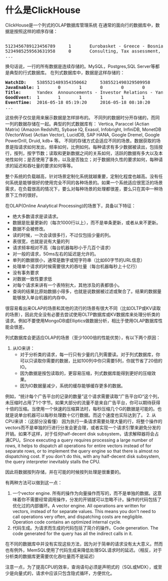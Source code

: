 什么是ClickHouse
===================
ClickHouse是一个列式的OLAP数据库管理系统
在通常的面向行的数据库中，数据是按照这样的顺序存储：

<pre> 
5123456789123456789     1       Eurobasket - Greece - Bosnia and Herzegovina - example.com      1       2011-09-01 01:03:02     6274717   1294101174      11409   612345678912345678      0       33      6       http://www.example.com/basketball/team/123/match/456789.html http://www.example.com/basketball/team/123/match/987654.html       0       1366    768     32      10      3183      0       0       13      0\0     1       1       0       0                       2011142 -1      0               0       01321     613     660     2011-09-01 08:01:17     0       0       0       0       utf-8   1466    0       0       0       5678901234567890123               277789954       0       0       0       0       0
5234985259563631958     0       Consulting, Tax assessment, Accounting, Law       1       2011-09-01 01:03:02     6320881   2111222333      213     6458937489576391093     0       3       2       http://www.example.ru/         0       800     600       16      10      2       153.1   0       0       10      63      1       1       0       0                       2111678 000       0       588     368     240     2011-09-01 01:03:17     4       0       60310   0       windows-1251    1466    0       000               778899001       0       0       0       0       0
...
</pre>

换句话说，一行的所有数据是连续存储的。MySQL，Postgres,SQL Server等都是典型的行式数据库。
在列式数据库中，数据是这样存储的：
<pre class="text-example" style="white-space: pre; ">
<b>WatchID:</b>    5385521489354350662     5385521490329509958     5385521489953706054     5385521490476781638     5385521490583269446     5385521490218868806     5385521491437850694   5385521491090174022      5385521490792669254     5385521490420695110     5385521491532181574     5385521491559694406     5385521491459625030     5385521492275175494   5385521492781318214      5385521492710027334     5385521492955615302     5385521493708759110     5385521494506434630     5385521493104611398
<b>JavaEnable:</b> 1       0       1       0       0       0       1       0       1       1       1       1       1       1       0       1       0       0       1       1
<b>Title:</b>      Yandex  Announcements - Investor Relations - Yandex     Yandex — Contact us — Moscow    Yandex — Mission        Ru      Yandex — History — History of Yandex    Yandex Financial Releases - Investor Relations - Yandex Yandex — Locations      Yandex Board of Directors - Corporate Governance - Yandex       Yandex — Technologies
<b>GoodEvent:</b>  1       1       1       1       1       1       1       1       1       1       1       1       1       1       1       1       1       1       1       1
<b>EventTime:</b>  2016-05-18 05:19:20     2016-05-18 08:10:20     2016-05-18 07:38:00     2016-05-18 01:13:08     2016-05-18 00:04:06     2016-05-18 04:21:30     2016-05-18 00:34:16     2016-05-18 07:35:49     2016-05-18 11:41:59     2016-05-18 01:13:32
...
</pre>

这些例子仅仅是用来展示数据是怎样排布的。
不同列的数据时分开存储的，而同一列的数据存储在一起。典型的列式数据库有： Vertica, Paraccel (Actian Matrix) (Amazon Redshift), Sybase IQ, Exasol, Infobright, InfiniDB, MonetDB (VectorWise) (Actian Vector), LucidDB, SAP HANA, Google Dremel, Google PowerDrill, Druid, kdb+ 等。
不同的存储方式会适应不同的场景。数据获取的场景是指请求如何发出，频率如何，比例如何。每种请求有多少数据被读出，包括按行，按列，按字节数；读取和更新数据之间的关系如何，活跃的数据有多大以及本地性如何；是否使用了事务，以及是否独立；对于数据持久性的要求如何，每种请求的延迟和吞吐量的要求如何等等。

整个系统的负载越高，针对场景定制化系统就越重要，定制化程度也越高。没有任何系统是能够很好的使用完全不同的各种场景的。如果一个系统适应很宽泛的场景需求，在负载很高的情况下，要么对每种场景的处理都很差，要么只在其中一种场景下工作的很好。

在OLAP(Online Analytical Processing)的场景下，具备以下特征：

- 绝大多数请求是读请求。
- 数据是批量更新的（每次1000行以上），而不是单条更新，或者从来不更新。
- 数据不会被修改。
- 读的时候，一次会读很多行，不过仅包括少量的列。
- 表很宽，也就是说有大量的列
- 请求频率相对不高（每台机器每秒小于几百个请求）
- 对一般的请求，50ms左右的延迟是允许的。
- 单列的数据很小，通常是数字或短字符串（比如60字节的URL信息）
- 处理单个请求的时候需要很大的吞吐量（每台机器每秒上十亿行）
- 没有事务要求
- 对数据一致性要求低
- 对每个请求来讲有一个表特别大，其他涉及的表都很小。
- 查询的结果比原始数据小得多，也就是说数据被过滤或聚合了。结果的数据量能够放入单台机器的内存中。

很容易看出来OLAP的场景和其他的流行的场景有很大不同（比如OLTP或KV读取的场景），因此完全没有必要去尝试使用OLTP数据库或KV数据库来处理分析类的请求。例如不要使用MongoDB或Elliptics做数据分析，相比于使用OLAP数据库性能会很差。

列式数据库会更适应OLAP的场景（至少1000倍的性能优势），有以下两个原因：

1. 从IO来讲：
    - 对于分析类的请求，每一行只有少量的几列需要读。对于列式数据库，你可以只读取你需要的数据，比如100列中你只需要5列，你就节省了20倍的IO。
    - 因为数据是按包读取的，更容易压缩，列式数据库能得到更好的压缩效果。
    - 因为IO数据量减少，系统的缓存能够缓存更多的数据。
  
  例如，“统计每个广告平台的记录的数量”这个请求需要读取“广告平台ID“这个列，未压缩时占用了1个字节。如果大部分的流量不是来自广告平台，你可以期待获得十倍的压缩。当使用一个快速的压缩算法时，每秒压缩几个G的数据是可能的。也就是说单台机器可以每秒处理数十亿行数据。而这个速度也实际达到了。
2. 从CPU来讲：（这部分没看懂）
  因为执行一条请求需要处理大量的行，将整个操作的vectors而不是单独的行进行分发会更合理，或者实现一个请求引擎来避免分发的开销。如果不这样，对于任何half-decent disk subsystem，请求解释器将会占满CPU。Since executing a query requires processing a large number of rows, it helps to dispatch all operations for entire vectors instead of for separate rows, or to implement the query engine so that there is almost no dispatching cost. If you don't do this, with any half-decent disk subsystem, the query interpreter inevitably stalls the CPU.
  
  因此将数据按列存储，并在可能的时候按列处理是很重要的。
  
  有两种方法可以做到这一点：
  
  1. 一个vector engine. 所有的操作为向量操作而写的，而不是单独的数据。这意味着你不需要经常调用操作，分发的开销就可以忽略不计。操作的代码包括了优化过的内部循环。A vector engine. All operations are written for vectors, instead of for separate values. This means you don't need to call operations very often, and dispatching costs are negligible. Operation code contains an optimized internal cycle.
  2. 代码生成。为请求而生成的代码包括了简介的操作。Code generation. The code generated for the query has all the indirect calls in it.

  在不同的数据库中并没有实现这些方法，因为对于简单的请求没有太大意义。然而也有例外，MemSQL使用了代码生成来降低处理SQL请求时的延迟。（相反，对于分析类的数据库更需要优化吞吐量而不是延迟）
  
  注意一点，为了提高CPU的效率，查询语句必须是声明式的（SQL或MDX），或至少是向量式的，请求中应该只包含隐式循环，方便优化。
